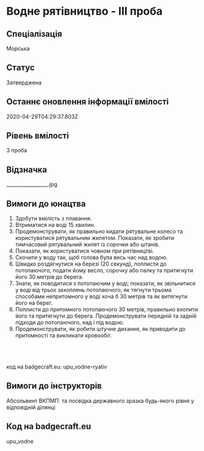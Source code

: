# Водне рятівництво - ІІІ проба

## Спеціалізація

Морська

## Статус

Затверджена

## Останнє оновлення інформації вмілості

2020-04-29T04:29:37.803Z

## Рівень вмілості

3 проба

## Відзначка

_________________.jpg

## Вимоги до юнацтва

<ol><li>Здобути вмілість з плавання.</li><li>Втриматися на воді 15 хвилин.</li><li>Продемонструвати, як правильно кидати рятувальне колесо та користуватися рятувальним жилетом. Показати, як зробити тимчасовий рятувальний жилет із сорочки або штанів.</li><li>Показати, як користуватися човном при рятівництві.</li><li>Скочити у воду так, щоб голова була весь час над водою.</li><li>Швидко роздягнутися на березі (20 секунд), поплисти до потопаючого, подати йому весло, сорочку або палку та притягнути його 30 метрів до берега.</li><li>Знати, як поводитися з потопаючим у воді; показати, як звільнитися у воді від трьох захоплень потопаючого, як тягнути трьома способами непритомного у воді хоча б 30 метрів та як витягнути його на берег.</li><li>Поплисти до притомного потопаючого 30 метрів, правильно вхопити його та притягнути до берега. Продемонструвати передній та задній підходи до потопаючого, над і під водою.</li><li>Продемонструвати, як робити штучне дихання, як приводити до притомності та викликати кровообіг.</li></ol><br><span><br><br></span>код на badgecraft.eu: upu_vodne-ryativ<br>

## Вимоги до інструкторів

Абсольвент ВКПМП &nbsp;та посвідка державного зразка будь-якого рівня у відповідній ділянці

## Код на badgecraft.eu

upu_vodne